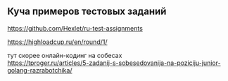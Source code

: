 ## Куча примеров тестовых заданий

https://github.com/Hexlet/ru-test-assignments  

https://highloadcup.ru/en/round/1/  

тут скорее онлайн-кодинг на собесах  
https://tproger.ru/articles/5-zadanij-s-sobesedovanija-na-poziciju-junior-golang-razrabotchika/
